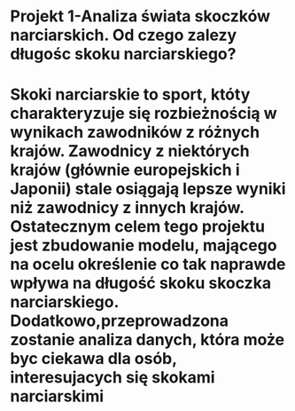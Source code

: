 <h1>Projekt 1-Analiza świata skoczków narciarskich. Od czego zalezy długośc skoku narciarskiego?<h1>
  

  
Skoki narciarskie to sport, któty charakteryzuje się rozbieżnością w wynikach zawodników z różnych krajów. Zawodnicy z niektórych krajów (głównie europejskich i Japonii) stale osiągają lepsze wyniki niż zawodnicy z innych krajów. Ostatecznym celem tego projektu jest zbudowanie modelu, mającego na ocelu określenie co tak naprawde wpływa na długość skoku skoczka narciarskiego. Dodatkowo,przeprowadzona zostanie analiza danych, która może byc ciekawa dla osób, interesujacych się skokami narciarskimi
